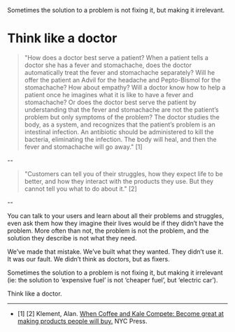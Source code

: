 Sometimes the solution to a problem is not fixing it, but making it irrelevant.
# Think like a doctor 

> "How does a doctor best serve a patient? When a patient tells a doctor she has a fever and stomachache, does the doctor automatically treat the fever and stomachache separately? Will he offer the patient an Advil for the headache and Pepto-Bismol for the stomachache? How about empathy? Will a doctor know how to help a patient once he imagines what it is like to have a fever and stomachache? Or does the doctor best serve the patient by understanding that the fever and stomachache are not the patient’s problem but only symptoms of the problem? The doctor studies the body, as a system, and recognizes that the patient’s problem is an intestinal infection. An antibiotic should be administered to kill the bacteria, eliminating the infection. The body will heal, and then the fever and stomachache will go away." [1]

--

> "Customers can tell you of their struggles, how they expect life to be better, and how they interact with the products they use. But they cannot tell you what to do about it." [2]

--

You can talk to your users and learn about all their problems and struggles, even ask them how they imagine their lives would be if they didn’t have the problem. More often than not, the problem is not the problem, and the solution they describe is not what they need. 

We’ve made that mistake. We’ve built what they wanted. They didn’t use it. It was our fault. We didn’t think as doctors, but as fixers. 

Sometimes the solution to a problem is not fixing it, but making it irrelevant (ie: the solution to ‘expensive fuel’ is not ‘cheaper fuel’, but ‘electric car’). 

Think like a doctor. 

---

- [1] [2] Klement, Alan. <a href="http://www.whencoffeeandkalecompete.com/" target="_blank">When Coffee and Kale Compete: Become great at making products people will buy.</a> NYC Press.


